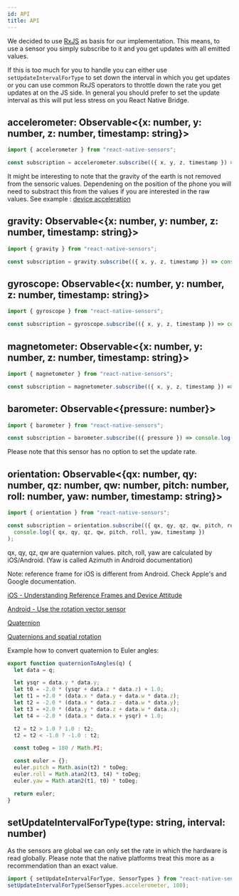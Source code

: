 ```yaml
---
id: API
title: API
---
```


We decided to use [RxJS](https://github.com/ReactiveX/rxjs) as basis for our implementation.
This means, to use a sensor you simply subscribe to it and you get updates with all emitted values.

If this is too much for you to handle you can either use `setUpdateIntervalForType` to set down the interval in which you get updates or you can use common RxJS operators to throttle down the rate you get updates at on the JS side. In general you should prefer to set the update interval as this will put less stress on you React Native Bridge.

## accelerometer: Observable<{x: number, y: number, z: number, timestamp: string}>

```js
import { accelerometer } from "react-native-sensors";

const subscription = accelerometer.subscribe(({ x, y, z, timestamp }) => console.log({ x, y, z, timestamp }));
```

It might be interesting to note that the gravity of the earth is not removed from the sensoric values.
Dependening on the position of the phone you will need to substract this from the values if you are interested in the raw values.
See example : [device acceleration](https://react-native-sensors.github.io/docs/Usage.html#Raw-device-acceleration)

## gravity: Observable<{x: number, y: number, z: number, timestamp: string}>

```js
import { gravity } from "react-native-sensors";

const subscription = gravity.subscribe(({ x, y, z, timestamp }) => console.log({ x, y, z, timestamp }));
```

## gyroscope: Observable<{x: number, y: number, z: number, timestamp: string}>

```js
import { gyroscope } from "react-native-sensors";

const subscription = gyroscope.subscribe(({ x, y, z, timestamp }) => console.log({ x, y, z, timestamp }));
```

## magnetometer: Observable<{x: number, y: number, z: number, timestamp: string}>

```js
import { magnetometer } from "react-native-sensors";

const subscription = magnetometer.subscribe(({ x, y, z, timestamp }) => console.log({ x, y, z, timestamp }));
```

## barometer: Observable<{pressure: number}>

```js
import { barometer } from "react-native-sensors";

const subscription = barometer.subscribe(({ pressure }) => console.log({ pressure }));
```

Please note that this sensor has no option to set the update rate.

## orientation: Observable<{qx: number, qy: number, qz: number, qw: number, pitch: number, roll: number, yaw: number, timestamp: string}>

```js
import { orientation } from "react-native-sensors";

const subscription = orientation.subscribe(({ qx, qy, qz, qw, pitch, roll, yaw, timestamp }) =>
  console.log({ qx, qy, qz, qw, pitch, roll, yaw, timestamp })
);
```

qx, qy, qz, qw are quaternion values.
pitch, roll, yaw are calculated by iOS/Android. (Yaw is called Azimuth in Android documentation)

Note: reference frame for iOS is different from Android. Check Apple's and Google documentation.

[iOS - Understanding Reference Frames and Device Attitude](https://developer.apple.com/documentation/coremotion/getting_processed_device-motion_data/understanding_reference_frames_and_device_attitude?language=objc)

[Android - Use the rotation vector sensor](https://developer.android.com/guide/topics/sensors/sensors_motion#sensors-motion-rotate)

[Quaternion](https://en.wikipedia.org/wiki/Quaternion)

[Quaternions and spatial rotation](https://en.wikipedia.org/wiki/Quaternions_and_spatial_rotation)

Example how to convert quaternion to Euler angles:

```js
export function quaternionToAngles(q) {
  let data = q;

  let ysqr = data.y * data.y;
  let t0 = -2.0 * (ysqr + data.z * data.z) + 1.0;
  let t1 = +2.0 * (data.x * data.y + data.w * data.z);
  let t2 = -2.0 * (data.x * data.z - data.w * data.y);
  let t3 = +2.0 * (data.y * data.z + data.w * data.x);
  let t4 = -2.0 * (data.x * data.x + ysqr) + 1.0;

  t2 = t2 > 1.0 ? 1.0 : t2;
  t2 = t2 < -1.0 ? -1.0 : t2;

  const toDeg = 180 / Math.PI;

  const euler = {};
  euler.pitch = Math.asin(t2) * toDeg;
  euler.roll = Math.atan2(t3, t4) * toDeg;
  euler.yaw = Math.atan2(t1, t0) * toDeg;

  return euler;
}
```

## setUpdateIntervalForType(type: string, interval: number)

As the sensors are global we can only set the rate in which the hardware is read globally.
Please note that the native platforms treat this more as a recommendation than an exact value.

```js
import { setUpdateIntervalForType, SensorTypes } from "react-native-sensors";
setUpdateIntervalForType(SensorTypes.accelerometer, 100);
```
